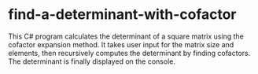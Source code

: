# find-a-determinant-with-cofactor
This C# program calculates the determinant of a square matrix using the cofactor expansion method. It takes user input for the matrix size and elements, then recursively computes the determinant by finding cofactors. The determinant is finally displayed on the console.
